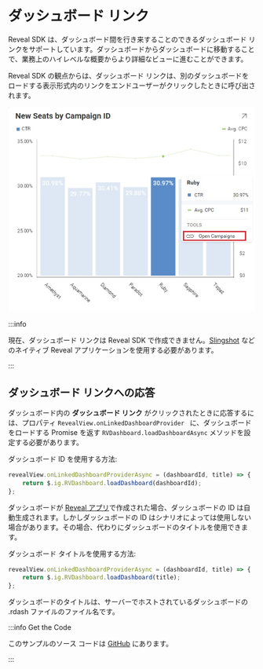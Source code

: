 # ダッシュボード リンク

Reveal SDK は、ダッシュボード間を行き来することのできるダッシュボード リンクをサポートしています。ダッシュボードからダッシュボードに移動することで、業務上のハイレベルな概要からより詳細なビューに進むことができます。

Reveal SDK の観点からは、ダッシュボード リンクは、別のダッシュボードをロードする表示形式内のリンクをエンドユーザーがクリックしたときに呼び出されます。

![](images/linking-open-campaigns.jpg)

:::info

現在、ダッシュボード リンクは Reveal SDK で作成できません。[Slingshot](https://my.slingshotapp.io/) などのネイティブ Reveal アプリケーションを使用する必要があります。

:::

## ダッシュボード リンクへの応答

ダッシュボード内の **ダッシュボード リンク** がクリックされたときに応答するには、プロパティ `RevealView.onLinkedDashboardProvider ` に、ダッシュボードをロードする Promise を返す `RVDashboard.loadDashboardAsync` メソッドを設定する必要があります。

ダッシュボード ID を使用する方法:
```javascript
revealView.onLinkedDashboardProviderAsync = (dashboardId, title) => {
    return $.ig.RVDashboard.loadDashboard(dashboardId);
};
```

ダッシュボードが [Reveal アプリ](https://app.revealbi.io/)で作成された場合、ダッシュボードの ID は自動生成されます。しかしダッシュボードの ID はシナリオによっては使用しない場合があります。その場合、代わりにダッシュボードのタイトルを使用できます。

ダッシュボード タイトルを使用する方法:
```javascript
revealView.onLinkedDashboardProviderAsync = (dashboardId, title) => {
    return $.ig.RVDashboard.loadDashboard(title);
};
```

ダッシュボードのタイトルは、サーバーでホストされているダッシュボードの .rdash ファイルのファイル名です。

:::info Get the Code

このサンプルのソース コードは [GitHub](https://github.com/RevealBi/sdk-samples-javascript/tree/master/LinkingDashboards) にあります。

:::